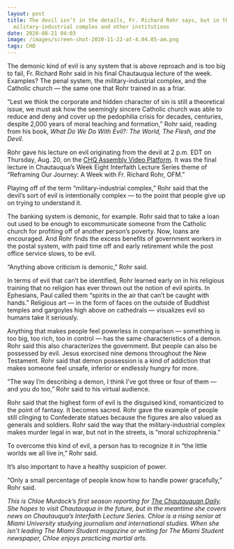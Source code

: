 ```yaml
---
layout: post
title: The devil isn’t in the details, Fr. Richard Rohr says, but in the
  military-industrial complex and other institutions
date: 2020-08-21 04:03
image: /images/screen-shot-2020-11-22-at-4.04.05-am.png
tags: CHQ
---
```

The demonic kind of evil is any system that is above reproach and is too big to fail, Fr. Richard Rohr said in his final Chautauqua lecture of the week. Examples? The penal system, the military-industrial complex, and the Catholic church — the same one that Rohr trained in as a friar.

“Lest we think the corporate and hidden character of sin is still a theoretical issue, we must ask how the seemingly sincere Catholic church was able to reduce and deny and cover up the pedophilia crisis for decades, centuries, despite 2,000 years of moral teaching and formation,” Rohr said, reading from his book, *What Do We Do With Evil?: The World, The Flesh, and the Devil*.

Rohr gave his lecture on evil originating from the devil at 2 p.m. EDT on Thursday, Aug. 20, on the [CHQ Assembly Video Platform](https://assembly.chq.org/reframing-the-constitution/videos/fr-richard-rohr-thursday-2020). It was the final lecture in Chautauqua’s Week Eight Interfaith Lecture Series theme of “Reframing Our Journey: A Week with Fr. Richard Rohr, OFM.”

Playing off of the term “military-industrial complex,” Rohr said that the devil’s sort of evil is intentionally complex — to the point that people give up on trying to understand it.

The banking system is demonic, for example. Rohr said that to take a loan out used to be enough to excommunicate someone from the Catholic church for profiting off of another person’s poverty. Now, loans are encouraged. And Rohr finds the excess benefits of government workers in the postal system, with paid time off and early retirement while the post office service slows, to be evil.

“Anything above criticism is demonic,” Rohr said.

In terms of evil that can’t be identified, Rohr learned early on in his religious training that no religion has ever thrown out the notion of evil spirits. In Ephesians, Paul called them “spirits in the air that can’t be caught with hands.” Religious art — in the form of faces on the outside of Buddhist temples and gargoyles high above on cathedrals — visualizes evil so humans take it seriously. 

Anything that makes people feel powerless in comparison — something is too big, too rich, too in control — has the same characteristics of a demon. Rohr said this also characterizes the government. But people can also be possessed by evil. Jesus exorcised nine demons throughout the New Testament. Rohr said that demon possession is a kind of addiction that makes someone feel unsafe, inferior or endlessly hungry for more.

“The way I’m describing a demon, I think I’ve got three or four of them — and you do too,” Rohr said to his virtual audience.

Rohr said that the highest form of evil is the disguised kind, romanticized to the point of fantasy. It becomes sacred. Rohr gave the example of people still clinging to Confederate statues because the figures are also valued as generals and soldiers. Rohr said the way that the military-industrial complex makes murder legal in war, but not in the streets, is “moral schizophrenia.”

To overcome this kind of evil, a person has to recognize it in “the little worlds we all live in,” Rohr said.

It’s also important to have a healthy suspicion of power.

“Only a small percentage of people know how to handle power gracefully,” Rohr said.

*This is Chloe Murdock’s first season reporting for [The Chautauquan Daily](https://chqdaily.com/2020/08/the-devil-isnt-in-the-details-fr-richard-rohr-says-but-in-the-military-industrial-complex-and-other-institutions/). She hopes to visit Chautauqua in the future, but in the meantime she covers news on Chautauqua’s Interfaith Lecture Series. Chloe is a rising senior at Miami University studying journalism and international studies. When she isn’t leading The Miami Student magazine or writing for The Miami Student newspaper, Chloe enjoys practicing martial arts.*